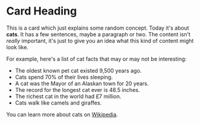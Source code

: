 # Card Heading

This is a card which just explains some random concept. Today it's about **cats**. It has a few sentences, maybe a paragraph or two. The content isn't _really_ important, it's just to give you an idea what this kind of content might look like.

For example, here's a list of cat facts that may or may not be interesting:

- The oldest known pet cat existed 9,500 years ago.
- Cats spend 70% of their lives sleeping.
- A cat was the Mayor of an Alaskan town for 20 years.
- The record for the longest cat ever is 48.5 inches.
- The richest cat in the world had £7 million.
- Cats walk like camels and giraffes.

You can learn more about cats on [Wikipedia](https://wikipedia.org).
